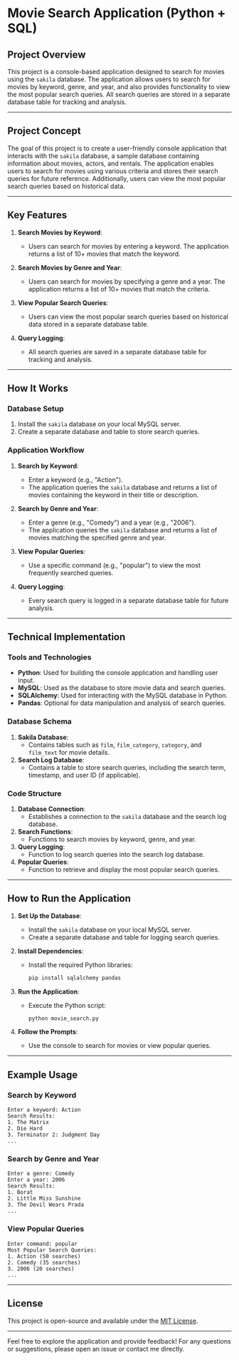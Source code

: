 # Movie Search Application (Python + SQL)

## Project Overview

This project is a console-based application designed to search for movies using the `sakila` database. The application allows users to search for movies by keyword, genre, and year, and also provides functionality to view the most popular search queries. All search queries are stored in a separate database table for tracking and analysis.

---

## Project Concept

The goal of this project is to create a user-friendly console application that interacts with the `sakila` database, a sample database containing information about movies, actors, and rentals. The application enables users to search for movies using various criteria and stores their search queries for future reference. Additionally, users can view the most popular search queries based on historical data.

---

## Key Features

1. **Search Movies by Keyword**:  
   - Users can search for movies by entering a keyword. The application returns a list of 10+ movies that match the keyword.

2. **Search Movies by Genre and Year**:  
   - Users can search for movies by specifying a genre and a year. The application returns a list of 10+ movies that match the criteria.

3. **View Popular Search Queries**:  
   - Users can view the most popular search queries based on historical data stored in a separate database table.

4. **Query Logging**:  
   - All search queries are saved in a separate database table for tracking and analysis.

---

## How It Works

### Database Setup
1. Install the `sakila` database on your local MySQL server.
2. Create a separate database and table to store search queries.

### Application Workflow
1. **Search by Keyword**:  
   - Enter a keyword (e.g., "Action").  
   - The application queries the `sakila` database and returns a list of movies containing the keyword in their title or description.

2. **Search by Genre and Year**:  
   - Enter a genre (e.g., "Comedy") and a year (e.g., "2006").  
   - The application queries the `sakila` database and returns a list of movies matching the specified genre and year.

3. **View Popular Queries**:  
   - Use a specific command (e.g., "popular") to view the most frequently searched queries.

4. **Query Logging**:  
   - Every search query is logged in a separate database table for future analysis.

---

## Technical Implementation

### Tools and Technologies
- **Python**: Used for building the console application and handling user input.
- **MySQL**: Used as the database to store movie data and search queries.
- **SQLAlchemy**: Used for interacting with the MySQL database in Python.
- **Pandas**: Optional for data manipulation and analysis of search queries.

### Database Schema
1. **Sakila Database**:  
   - Contains tables such as `film`, `film_category`, `category`, and `film_text` for movie details.
2. **Search Log Database**:  
   - Contains a table to store search queries, including the search term, timestamp, and user ID (if applicable).

### Code Structure
1. **Database Connection**:  
   - Establishes a connection to the `sakila` database and the search log database.
2. **Search Functions**:  
   - Functions to search movies by keyword, genre, and year.
3. **Query Logging**:  
   - Function to log search queries into the search log database.
4. **Popular Queries**:  
   - Function to retrieve and display the most popular search queries.

---

## How to Run the Application

1. **Set Up the Database**:  
   - Install the `sakila` database on your local MySQL server.  
   - Create a separate database and table for logging search queries.

2. **Install Dependencies**:  
   - Install the required Python libraries:  
     ```bash
     pip install sqlalchemy pandas
     ```

3. **Run the Application**:  
   - Execute the Python script:  
     ```bash
     python movie_search.py
     ```

4. **Follow the Prompts**:  
   - Use the console to search for movies or view popular queries.

---

## Example Usage

### Search by Keyword
```
Enter a keyword: Action
Search Results:
1. The Matrix
2. Die Hard
3. Terminator 2: Judgment Day
...
```

### Search by Genre and Year
```
Enter a genre: Comedy
Enter a year: 2006
Search Results:
1. Borat
2. Little Miss Sunshine
3. The Devil Wears Prada
...
```

### View Popular Queries
```
Enter command: popular
Most Popular Search Queries:
1. Action (50 searches)
2. Comedy (35 searches)
3. 2006 (20 searches)
...
```

---

## License

This project is open-source and available under the [MIT License](LICENSE).

---

Feel free to explore the application and provide feedback! For any questions or suggestions, please open an issue or contact me directly.
